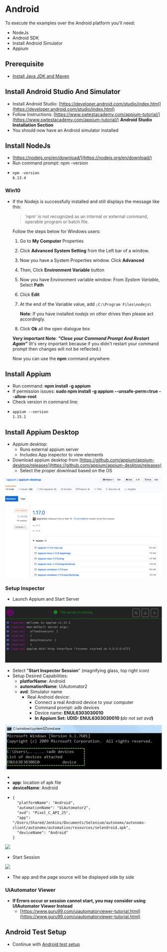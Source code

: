 # Android

To execute the examples over the Android platform you'll need:

* NodeJs
* Android SDK
* Install Android Simulator
* Appium

## Prerequisite

* [Install Java JDK and Maven](https://docs.autonomx.io/prerequisites)

## Install Android Studio And Simulator

* Install Android Studio: [https://developer.android.com/studio/index.html](https://developer.android.com/studio/index.html)
* Follow Instructions: [https://www.swtestacademy.com/appium-tutorial/](https://www.swtestacademy.com/appium-tutorial/) **Android Studio Installation Section**
* You should now have an Android simulator installed&#x20;

## Install NodeJs

* [https://nodejs.org/en/download/](https://nodejs.org/en/download/)
* Run command prompt: npm -version
* ```
  npm -version
  6.13.4

  ```

### Win10

*   If the Nodejs is successfully installed and still displays the message like this:

    > 'npm' is not recognized as an internal or external command, operable program or batch file.

    Follow the steps below for Windows users:

    1. Go to **My Computer** Properties
    2. Click **Advanced System Setting** from the Left bar of a window.
    3. Now you have a System Properties window. Click **Advanced**
    4. Then, Click **Environment Variable** button
    5. Now you have Environment variable window: From _System Variable_, Select **Path**
    6. Click **Edit**
    7.  At the end of the Variable value, add `;C:\Program Files\nodejs\`

        **Note**: If you have installed _nodejs_ on other drives then please act accordingly.
    8. Click **Ok** all the open dialogue box

    **Very important Note**: _**"Close your Command Prompt And Restart Again"**_ (It's very important because if you didn't restart your command prompt then changes will not be reflected.)

    Now you can use the **npm** command anywhere

## Install Appium

* Run command: **npm install -g appium**
* If permission issues: **sudo npm install -g appium --unsafe-perm=true --allow-root**
* Check version in command line:
* ```
  appium --version
  1.15.1
  ```

## Install Appium Desktop

* Appium desktop:
  * Runs external appium server
  * Includes App inspector to view elements&#x20;
* Download appium desktop from [https://github.com/appium/appium-desktop/releases](https://github.com/appium/appium-desktop/releases)
  * Select the proper download based on the OS

![](<../.gitbook/assets/image (116).png>)



### Setup Inspector

* Launch Appium and Start Server

![](<../.gitbook/assets/image (118).png>)

* Select "**Start Inspector Session**" (magnifying glass, top right icon)
* Setup Desired Capabilities:
  * **platforName**: Android
  * **automationName**: UiAutomator2
  * **avd**: Simulator name
    * Real Android device:&#x20;
      * Connect a real Android device to your computer
      * Command prompt: adb devices
      * Device name: **ENUL6303030010**
      * **In Appium Set: UDID: ENUL6303030010 (**_do not set avd_**)**

![](<../.gitbook/assets/image (120).png>)

*
* **app**: location of apk file
* **deviceName**: Android
* ```
  {
    "platformName": "Android",
    "automationName": "UiAutomator2",
    "avd": "Pixel_C_API_25",
    "app": "/Users/Shared/Jenkins/Documents/Selenium/autonomx/autonomx-client/autonomx/automation/resources/selendroid.apk",
    "deviceName": "Android"
  }
  ```

![](<../.gitbook/assets/image (119).png>)

* Start Session

![](<../.gitbook/assets/image (121).png>)

* The app and the page source will be displayed side by side

### UiAutomator Viewer

* **If Errors occur or session cannot start, you may consider using UIAutomator Viewer Instead**
  * [https://www.guru99.com/uiautomatorviewer-tutorial.html](https://www.guru99.com/uiautomatorviewer-tutorial.html)

## Android Test Setup

* Continue with [Android test setup](https://docs.autonomx.io/getting-started/android-tests)
